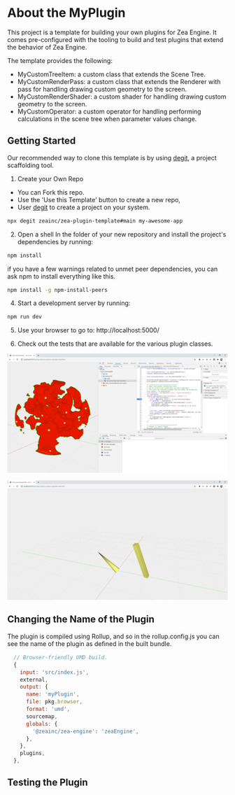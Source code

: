 # About the MyPlugin

This project is a template for building your own plugins for Zea Engine. It comes pre-configured with the tooling to build and test plugins that extend the behavior of Zea Engine.

The template provides the following:

- MyCustomTreeItem: a custom class that extends the Scene Tree.
- MyCustomRenderPass: a custom class that extends the Renderer with pass for handling drawing custom geometry to the screen.
- MyCustomRenderShader: a custom shader for handling drawing custom geometry to the screen.
- MyCustomOperator: a custom operator for handling performing calculations in the scene tree when parameter values change.

## Getting Started

Our recommended way to clone this template is by using [degit](https://github.com/Rich-Harris/degit), a project scaffolding tool.

1. Create your Own Repo

- You can Fork this repo.
- Use the 'Use this Template' button to create a new repo,
- User [degit](https://github.com/Rich-Harris/degit) to create a project on your system.

```bash
npx degit zeainc/zea-plugin-template#main my-awesome-app
```

2. Open a shell In the folder of your new repository and install the project's dependencies by running:

```bash
npm install
```

if you have a few warnings related to unmet peer dependencies, you can ask npm to install everything like this.

```bash
npm install -g npm-install-peers
```

4. Start a development server by running:

```bash
npm run dev
```

5. Use your browser to go to: http://localhost:5000/

6. Check out the tests that are available for the various plugin classes.

![MyCustomGeom](images/MyCustomGeom.png)

![MyCustomOperator](images/MyCustomOperator.png)

## Changing the Name of the Plugin

The plugin is compiled using Rollup, and so in the rollup.config.js you can see the name of the plugin as defined in the built bundle.

```javascript
  // Browser-friendly UMD build.
  {
    input: 'src/index.js',
    external,
    output: {
      name: 'myPlugin',
      file: pkg.browser,
      format: 'umd',
      sourcemap,
      globals: {
        '@zeainc/zea-engine': 'zeaEngine',
      },
    },
    plugins,
  },

```

## Testing the Plugin
